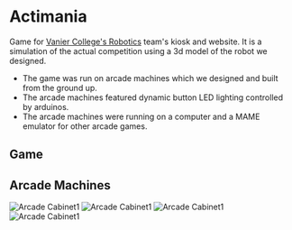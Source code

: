 # Actimania
Game for [Vanier College's Robotics](https://www.facebook.com/VanierRobotics) team's kiosk and website. It is a simulation of the actual competition using a 3d model of the robot we designed.
* The game was run on arcade machines which we designed and built from the ground up.
* The arcade machines featured dynamic button LED lighting controlled by arduinos.
* The arcade machines were running on a computer and a MAME emulator for other arcade games.

## Game 


## Arcade Machines

![Arcade Cabinet1](http://i.imgur.com/z9U1Qol.jpg)
![Arcade Cabinet1](http://i.imgur.com/kg6K1qj.jpg)
![Arcade Cabinet1](http://i.imgur.com/t9a9ont.jpg)
![Arcade Cabinet1](http://i.imgur.com/IcJFPvF.jpg)


